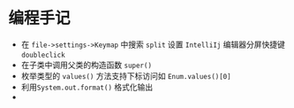 # 编程手记
+ 在 `file->settings->Keymap` 中搜索 `split` 设置 `IntelliIj` 编辑器分屏快捷键 `doubleclick`
+ 在子类中调用父类的构造函数 `super()`
+ 枚举类型的 `values()` 方法支持下标访问如 `Enum.values()[0]`
+ 利用`System.out.format()` 格式化输出
+
